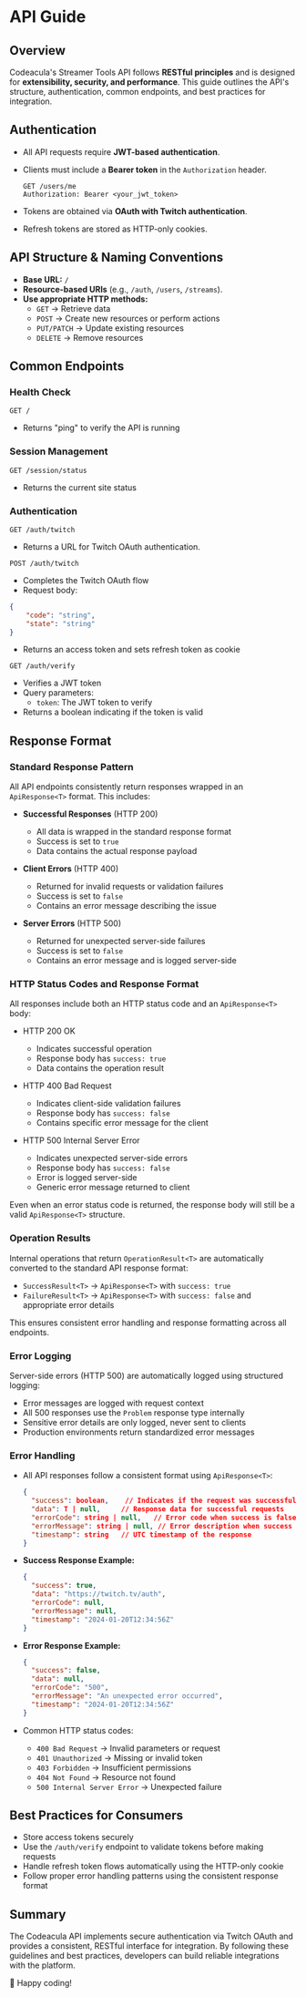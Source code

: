 # API Guide

## Overview

Codeacula's Streamer Tools API follows **RESTful principles** and is designed for **extensibility, security, and performance**. This guide outlines the API's structure, authentication, common endpoints, and best practices for integration.

## Authentication

- All API requests require **JWT-based authentication**.
- Clients must include a **Bearer token** in the `Authorization` header.

  ```http
  GET /users/me
  Authorization: Bearer <your_jwt_token>
  ```

- Tokens are obtained via **OAuth with Twitch authentication**.
- Refresh tokens are stored as HTTP-only cookies.

## API Structure & Naming Conventions

- **Base URL:** `/`
- **Resource-based URIs** (e.g., `/auth`, `/users`, `/streams`).
- **Use appropriate HTTP methods:**
  - `GET` → Retrieve data
  - `POST` → Create new resources or perform actions
  - `PUT/PATCH` → Update existing resources
  - `DELETE` → Remove resources

## Common Endpoints

### **Health Check**

```http
GET /
```

- Returns "ping" to verify the API is running

### **Session Management**

```http
GET /session/status
```

- Returns the current site status

### **Authentication**

```http
GET /auth/twitch
```

- Returns a URL for Twitch OAuth authentication.

```http
POST /auth/twitch
```

- Completes the Twitch OAuth flow
- Request body:

```json
{
    "code": "string",
    "state": "string"
}
```

- Returns an access token and sets refresh token as cookie

```http
GET /auth/verify
```

- Verifies a JWT token
- Query parameters:
  - `token`: The JWT token to verify
- Returns a boolean indicating if the token is valid

## Response Format

### Standard Response Pattern

All API endpoints consistently return responses wrapped in an `ApiResponse<T>` format. This includes:

- **Successful Responses** (HTTP 200)
  - All data is wrapped in the standard response format
  - Success is set to `true`
  - Data contains the actual response payload

- **Client Errors** (HTTP 400)
  - Returned for invalid requests or validation failures
  - Success is set to `false`
  - Contains an error message describing the issue

- **Server Errors** (HTTP 500)
  - Returned for unexpected server-side failures
  - Success is set to `false`
  - Contains an error message and is logged server-side

### HTTP Status Codes and Response Format

All responses include both an HTTP status code and an `ApiResponse<T>` body:

- HTTP 200 OK
  - Indicates successful operation
  - Response body has `success: true`
  - Data contains the operation result

- HTTP 400 Bad Request
  - Indicates client-side validation failures
  - Response body has `success: false`
  - Contains specific error message for the client

- HTTP 500 Internal Server Error
  - Indicates unexpected server-side errors
  - Response body has `success: false`
  - Error is logged server-side
  - Generic error message returned to client

Even when an error status code is returned, the response body will still be a valid `ApiResponse<T>` structure.

### Operation Results

Internal operations that return `OperationResult<T>` are automatically converted to the standard API response format:

- `SuccessResult<T>` → `ApiResponse<T>` with `success: true`
- `FailureResult<T>` → `ApiResponse<T>` with `success: false` and appropriate error details

This ensures consistent error handling and response formatting across all endpoints.

### Error Logging

Server-side errors (HTTP 500) are automatically logged using structured logging:

- Error messages are logged with request context
- All 500 responses use the `Problem` response type internally
- Sensitive error details are only logged, never sent to clients
- Production environments return standardized error messages

### Error Handling

- All API responses follow a consistent format using `ApiResponse<T>`:

  ```json
  {
    "success": boolean,    // Indicates if the request was successful
    "data": T | null,     // Response data for successful requests
    "errorCode": string | null,   // Error code when success is false
    "errorMessage": string | null, // Error description when success is false
    "timestamp": string   // UTC timestamp of the response
  }
  ```

- **Success Response Example:**

  ```json
  {
    "success": true,
    "data": "https://twitch.tv/auth",
    "errorCode": null,
    "errorMessage": null,
    "timestamp": "2024-01-20T12:34:56Z"
  }
  ```

- **Error Response Example:**

  ```json
  {
    "success": false,
    "data": null,
    "errorCode": "500",
    "errorMessage": "An unexpected error occurred",
    "timestamp": "2024-01-20T12:34:56Z"
  }
  ```

- Common HTTP status codes:
  - `400 Bad Request` → Invalid parameters or request
  - `401 Unauthorized` → Missing or invalid token
  - `403 Forbidden` → Insufficient permissions
  - `404 Not Found` → Resource not found
  - `500 Internal Server Error` → Unexpected failure

## Best Practices for Consumers

- Store access tokens securely
- Use the `/auth/verify` endpoint to validate tokens before making requests
- Handle refresh token flows automatically using the HTTP-only cookie
- Follow proper error handling patterns using the consistent response format

## Summary

The Codeacula API implements secure authentication via Twitch OAuth and provides a consistent, RESTful interface for integration. By following these guidelines and best practices, developers can build reliable integrations with the platform.

🚀 Happy coding!
